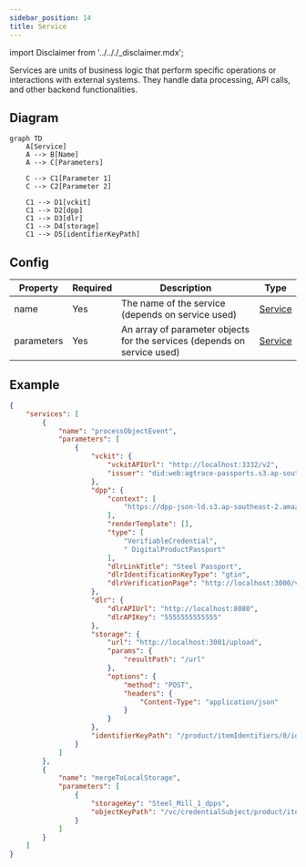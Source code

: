 ```yaml
---
sidebar_position: 14
title: Service
---
```


import Disclaimer from '../.././\_disclaimer.mdx';

<Disclaimer />

Services are units of business logic that perform specific operations or interactions with external systems. They handle data processing, API calls, and other backend functionalities.

## Diagram

``` mermaid
graph TD
    A[Service]
    A --> B[Name]
    A --> C[Parameters]
    
    C --> C1[Parameter 1]
    C --> C2[Parameter 2]

    C1 --> D1[vckit]
    C1 --> D2[dpp]
    C1 --> D3[dlr]
    C1 --> D4[storage]
    C1 --> D5[identifierKeyPath]
```

## Config

| Property | Required | Description | Type |
|----------|----------|-------------|------|
| name | Yes | The name of the service (depends on service used)| [Service](/docs/mock-apps/services/) |
| parameters | Yes | An array of parameter objects for the services (depends on service used)| [Service](/docs/mock-apps/services/) |

## Example

``` json
{
    "services": [
        {
            "name": "processObjectEvent",
            "parameters": [
                {
                    "vckit": {
                        "vckitAPIUrl": "http://localhost:3332/v2",
                        "issuer": "did:web:agtrace-passports.s3.ap-southeast-2.amazonaws.com"
                    },
                    "dpp": {
                        "context": [
                            "https://dpp-json-ld.s3.ap-southeast-2.amazonaws.com/dppld.json"
                        ],
                        "renderTemplate": [],
                        "type": [
                            "VerifiableCredential",
                            " DigitalProductPassport"
                        ],
                        "dlrLinkTitle": "Steel Passport",
                        "dlrIdentificationKeyType": "gtin",
                        "dlrVerificationPage": "http://localhost:3000/verify"
                    },
                    "dlr": {
                        "dlrAPIUrl": "http://localhost:8080",
                        "dlrAPIKey": "5555555555555"
                    },
                    "storage": {
                        "url": "http://localhost:3001/upload",
                        "params": {
                            "resultPath": "/url"
                        },
                        "options": {
                            "method": "POST",
                            "headers": {
                                "Content-Type": "application/json"
                            }
                        }
                    },
                    "identifierKeyPath": "/product/itemIdentifiers/0/identifierValue"
                }
            ]
        },
        {
            "name": "mergeToLocalStorage",
            "parameters": [
                {
                    "storageKey": "Steel_Mill_1_dpps",
                    "objectKeyPath": "/vc/credentialSubject/product/itemIdentifiers/0/identifierValue"
                }
            ]
        }
    ]
}
```
